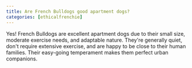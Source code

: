 ```yaml
---
title: Are French Bulldogs good apartment dogs?
categories: [ethicalfrenchie]
---
```


Yes! French Bulldogs are excellent apartment dogs due to their small size, moderate exercise needs, and adaptable nature. They're generally quiet, don't require extensive exercise, and are happy to be close to their human families. Their easy-going temperament makes them perfect urban companions.
